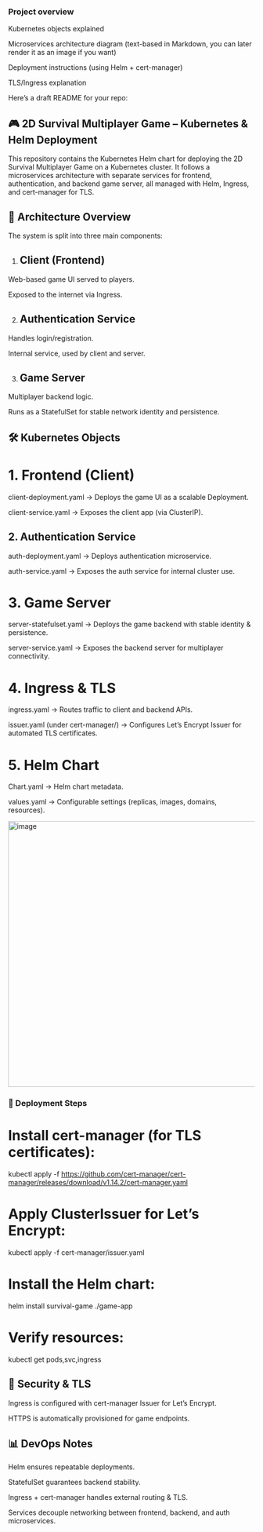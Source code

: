 ### Project overview

Kubernetes objects explained

Microservices architecture diagram (text-based in Markdown, you can later render it as an image if you want)

Deployment instructions (using Helm + cert-manager)

TLS/Ingress explanation

Here’s a draft README for your repo:

## 🎮 2D Survival Multiplayer Game – Kubernetes & Helm Deployment

This repository contains the Kubernetes Helm chart for deploying the 2D Survival Multiplayer Game on a Kubernetes cluster.
It follows a microservices architecture with separate services for frontend, authentication, and backend game server, all managed with Helm, Ingress, and cert-manager for TLS.

## 📂 Architecture Overview

The system is split into three main components:

1. ## Client (Frontend)

Web-based game UI served to players.

Exposed to the internet via Ingress.

2. ## Authentication Service

Handles login/registration.

Internal service, used by client and server.

3. ## Game Server

Multiplayer backend logic.

Runs as a StatefulSet for stable network identity and persistence.

## 🛠️ Kubernetes Objects

# 1. Frontend (Client)

client-deployment.yaml → Deploys the game UI as a scalable Deployment.

client-service.yaml → Exposes the client app (via ClusterIP).

## 2. Authentication Service

auth-deployment.yaml → Deploys authentication microservice.

auth-service.yaml → Exposes the auth service for internal cluster use.

# 3. Game Server

server-statefulset.yaml → Deploys the game backend with stable identity & persistence.

server-service.yaml → Exposes the backend server for multiplayer connectivity.

# 4. Ingress & TLS

ingress.yaml → Routes traffic to client and backend APIs.

issuer.yaml (under cert-manager/) → Configures Let’s Encrypt Issuer for automated TLS certificates.

# 5. Helm Chart

Chart.yaml → Helm chart metadata.

values.yaml → Configurable settings (replicas, images, domains, resources).


<img width="822" height="542" alt="image" src="https://github.com/user-attachments/assets/0f2ed7db-24ea-463d-9091-1a0b4d1bad14" />


### 🚀 Deployment Steps

# Install cert-manager (for TLS certificates):

kubectl apply -f https://github.com/cert-manager/cert-manager/releases/download/v1.14.2/cert-manager.yaml


# Apply ClusterIssuer for Let’s Encrypt:

kubectl apply -f cert-manager/issuer.yaml


# Install the Helm chart:

helm install survival-game ./game-app


# Verify resources:

kubectl get pods,svc,ingress


## 🔐 Security & TLS

Ingress is configured with cert-manager Issuer for Let’s Encrypt.

HTTPS is automatically provisioned for game endpoints.

## 📊 DevOps Notes

Helm ensures repeatable deployments.

StatefulSet guarantees backend stability.

Ingress + cert-manager handles external routing & TLS.

Services decouple networking between frontend, backend, and auth microservices.
